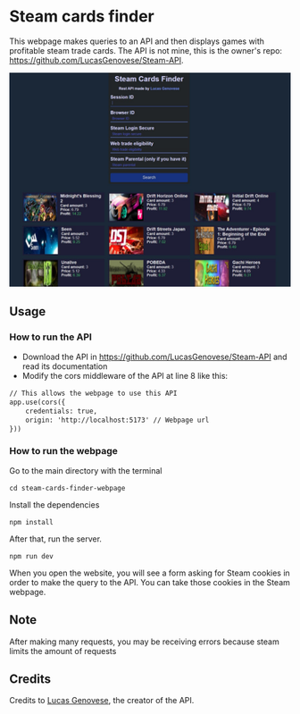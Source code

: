 # Steam cards finder 
This webpage makes queries to an API and then displays games with profitable steam trade cards. The API is not mine, this is the owner's repo: https://github.com/LucasGenovese/Steam-API.

<img src="https://github.com/robert1811/steam-cards-finder-webpage/blob/main/preview.jpg">

## Usage
### How to run the API
- Download the API in https://github.com/LucasGenovese/Steam-API and read its documentation
- Modify the cors middleware of the API at line 8 like this: 
```
// This allows the webpage to use this API
app.use(cors({
    credentials: true,
    origin: 'http://localhost:5173' // Webpage url
}))
```

### How to run the webpage
Go to the main directory with the terminal
```
cd steam-cards-finder-webpage
```
Install the dependencies
```
npm install
```
After that, run the server.
```
npm run dev
```
When you open the website, you will see a form asking for Steam cookies in order to make the query to the API. You can take those cookies in the Steam webpage.

## Note
After making many requests, you may be receiving errors because steam limits the amount of requests

## Credits
Credits to <a href="https://github.com/LucasGenovese" target="_blank">Lucas Genovese</a>, the creator of the API.
